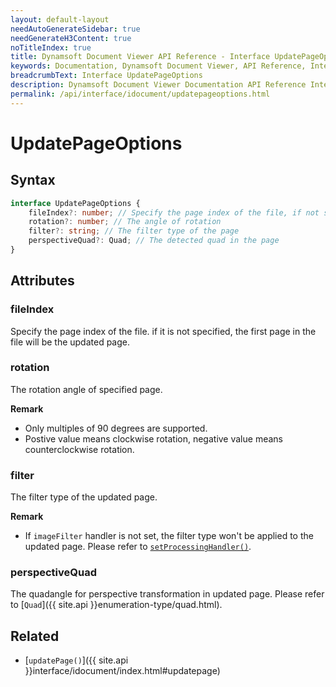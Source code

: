 ```yaml
---
layout: default-layout
needAutoGenerateSidebar: true
needGenerateH3Content: true
noTitleIndex: true
title: Dynamsoft Document Viewer API Reference - Interface UpdatePageOptions
keywords: Documentation, Dynamsoft Document Viewer, API Reference, Interface UpdatePageOptions
breadcrumbText: Interface UpdatePageOptions
description: Dynamsoft Document Viewer Documentation API Reference Interface UpdatePageOptions Page
permalink: /api/interface/idocument/updatepageoptions.html
---
```


# UpdatePageOptions

## Syntax

```typescript
interface UpdatePageOptions {
    fileIndex?: number; // Specify the page index of the file, if not set, index 0 will be the updated page.
    rotation?: number; // The angle of rotation
    filter?: string; // The filter type of the page
    perspectiveQuad?: Quad; // The detected quad in the page
}
```

## Attributes

### fileIndex

Specify the page index of the file. if it is not specified, the first page in the file will be the updated page.

### rotation

The rotation angle of specified page. 

**Remark**

- Only multiples of 90 degrees are supported. 
- Postive value means clockwise rotation, negative value means counterclockwise rotation.

### filter

The filter type of the updated page. 

**Remark**

- If `imageFilter` handler is not set, the filter type won't be applied to the updated page. Please refer to [`setProcessingHandler()`]().

### perspectiveQuad

The quadangle for perspective transformation in updated page. Please refer to [`Quad`]({{ site.api }}enumeration-type/quad.html).

## Related

- [`updatePage()`]({{ site.api }}interface/idocument/index.html#updatepage)